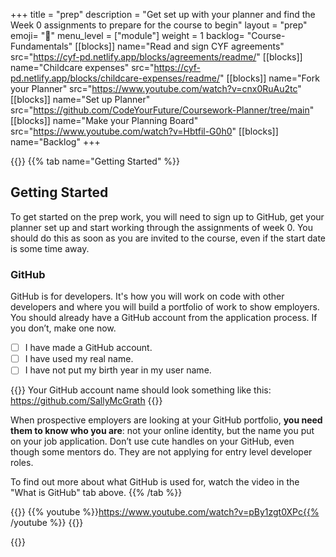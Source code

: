+++
title = "prep"
description = "Get set up with your planner and find the Week 0 assignments to prepare for the course to begin"
layout = "prep"
emoji= "📝"
menu_level = ["module"]
weight = 1
backlog= "Course-Fundamentals"
[[blocks]]
name="Read and sign CYF agreements"
src="https://cyf-pd.netlify.app/blocks/agreements/readme/"
[[blocks]]
name="Childcare expenses"
src="https://cyf-pd.netlify.app/blocks/childcare-expenses/readme/"
[[blocks]]
name="Fork your Planner"
src="https://www.youtube.com/watch?v=cnx0RuAu2tc"
[[blocks]]
name="Set up Planner"
src="https://github.com/CodeYourFuture/Coursework-Planner/tree/main"
[[blocks]]
name="Make your Planning Board"
src="https://www.youtube.com/watch?v=Hbtfil-G0h0"
[[blocks]]
name="Backlog"
+++

{{<tabs name="prep">}}
{{% tab name="Getting Started" %}}

## Getting Started

To get started on the prep work, you will need to sign up to GitHub, get your planner set up and start working through the assignments of week 0. You should do this as soon as you are invited to the course, even if the start date is some time away.

### GitHub

GitHub is for developers. It's how you will work on code with other developers and where you will build a portfolio of work to show employers. You should already have a GitHub account from the application process. If you don’t, make one now.

- [ ] I have made a GitHub account.
- [ ] I have used my real name.
- [ ] I have not put my birth year in my user name.

{{<note type="tip" title="Use your name">}}
Your GitHub account name should look something like this: https://github.com/SallyMcGrath
{{</note>}}

When prospective employers are looking at your GitHub portfolio, **you need them to know who you are**: not your online identity, but the name you put on your job application. Don’t use cute handles on your GitHub, even though some mentors do. They are not applying for entry level developer roles.

To find out more about what GitHub is used for, watch the video in the "What is GitHub" tab above.
{{% /tab %}}

{{<tab name="What is GitHub">}}
{{% youtube %}}https://www.youtube.com/watch?v=pBy1zgt0XPc{{% /youtube %}}
{{</tab>}}

{{</tabs>}}
